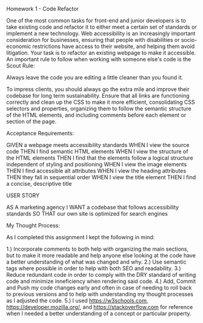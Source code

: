 Homework 1 - Code Refactor

One of the most common tasks for front-end and junior developers is to take existing code and refactor it to either meet a certain set of standards or implement a new technology. Web accessibility is an increasingly important consideration for businesses, ensuring that people with disabilities or socio-economic restrictions have access to their website, and helping them avoid litigation.
Your task is to refactor an existing webpage to make it accessible. An important rule to follow when working with someone else's code is the Scout Rule:

Always leave the code you are editing a little cleaner than you found it.

To impress clients, you should always go the extra mile and improve their codebase for long term sustainability. Ensure that all links are functioning correctly and clean up the CSS to make it more efficient, consolidating CSS selectors and properties, organizing them to follow the semantic structure of the HTML elements, and including comments before each element or section of the page.


Acceptance Requirements:

GIVEN a webpage meets accessibility standards
WHEN I view the source code
THEN I find semantic HTML elements
WHEN I view the structure of the HTML elements
THEN I find that the elements follow a logical structure independent of styling and positioning
WHEN I view the image elements
THEN I find accessible alt attributes
WHEN I view the heading attributes
THEN they fall in sequential order
WHEN I view the title element
THEN I find a concise, descriptive title

USER STORY

AS A marketing agency
I WANT a codebase that follows accessibility standards
SO THAT our own site is optimized for search engines


My Thought Process:

As I completed this assignment I kept the following in mind:

1.) Incorporate comments to both help with organizing the main sections, but to make it more readable and help anyone else looking at the code have a better understanding of what was changed and why.
2.) Use semantic tags where possible in order to help with both SEO and readability.
3.) Reduce redundant code in order to comply with the DRY standard of writing code and minimize inneficiency when rendering said code. 
4.) Add, Commit and Push my code changes early and often in case of needing to roll back to previous versions and to help with understanding my thought processes as I adjusted the code.
5.) I used https://w3schools.com, https://developer.mozilla.org/, and https://stackoverflow.com for reference when I needed a better understanding of a concept or particular property. 


